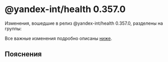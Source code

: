 # @yandex-int/health 0.357.0

<!-- ЧЕЛОВЕЧЕСКОЕ ВСТУПЛЕНИЕ -->

Изменения, вошедшие в релиз @yandex-int/health 0.357.0, разделены на группы:

Все важные изменения подробно описаны [ниже](#Пояснения).

## Пояснения

